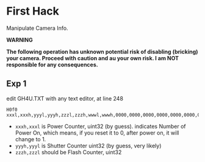 # First Hack

Manipulate Camera Info.

**WARNING**

**The following operation has unknown potential risk of disabling (bricking) your camera. Proceed with caution and au your own risk. I am NOT responsible for any consequences.**

## Exp 1

edit GH4U.TXT with any text editor, at line 248

```
H0f0 xxxl,xxxh,yyyl,yyyh,zzzl,zzzh,wwwl,wwwh,0000,0000,0000,0000,0000,0000,0000,0000,
```

- `xxxh,xxxl` is Power Counter, uint32 (by guess).
 indicates Number of Power On, which means, if you reset it to 0, after power on, it will change to 1.
- `yyyh,yyyl` is Shutter Counter uint32 (by guess, very likely)
- `zzzh,zzzl` should be Flash Counter, uint32
